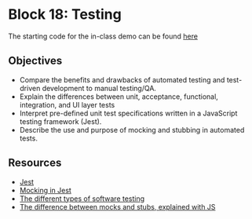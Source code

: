 # Block 18: Testing

The starting code for the in-class demo can be found [here](./demo/README.md)

<!-- The solution code for the in-class demo can be found [here](./demo_solution/README.md)

The solution code for the guided practice can be found [here](./guided_practice_solution/README.md) -->

<!-- The starting directions for the workshop can be found [here](./workshop/README.md) -->

<!-- The solution code for the workshop can be found [here](./workshop/README.md) -->

## Objectives
* Compare the benefits and drawbacks of automated testing and test-driven development to manual testing/QA.
* Explain the differences between unit, acceptance, functional, integration, and UI layer tests
* Interpret pre-defined unit test specifications written in a JavaScript testing framework (Jest).
* Describe the use and purpose of mocking and stubbing in automated tests.


## Resources
* [Jest](https://jestjs.io/docs/expect)
* [Mocking in Jest](https://jestjs.io/docs/mock-function-api)
* [The different types of software testing](https://www.atlassian.com/continuous-delivery/software-testing/types-of-software-testing)
* [The difference between mocks and stubs, explained with JS](https://dev.to/snird/the-difference-between-mocks-and-stubs-explained-with-js-kkc)